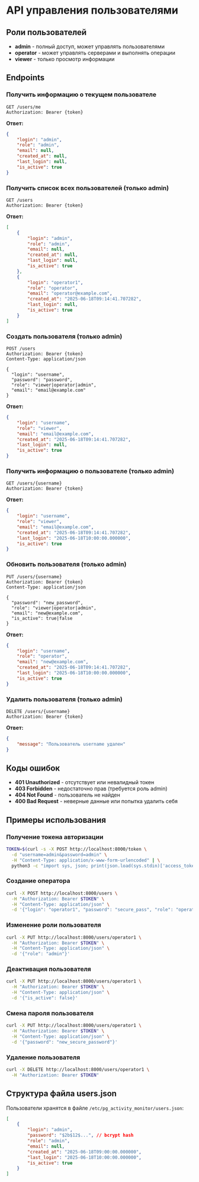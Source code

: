 # API управления пользователями

## Роли пользователей

- **admin** - полный доступ, может управлять пользователями
- **operator** - может управлять серверами и выполнять операции
- **viewer** - только просмотр информации

## Endpoints

### Получить информацию о текущем пользователе
```
GET /users/me
Authorization: Bearer {token}
```

**Ответ:**
```json
{
    "login": "admin",
    "role": "admin",
    "email": null,
    "created_at": null,
    "last_login": null,
    "is_active": true
}
```

### Получить список всех пользователей (только admin)
```
GET /users
Authorization: Bearer {token}
```

**Ответ:**
```json
[
    {
        "login": "admin",
        "role": "admin",
        "email": null,
        "created_at": null,
        "last_login": null,
        "is_active": true
    },
    {
        "login": "operator1",
        "role": "operator",
        "email": "operator@example.com",
        "created_at": "2025-06-18T09:14:41.707282",
        "last_login": null,
        "is_active": true
    }
]
```

### Создать пользователя (только admin)
```
POST /users
Authorization: Bearer {token}
Content-Type: application/json

{
  "login": "username",
  "password": "password",
  "role": "viewer|operator|admin",
  "email": "email@example.com"
}
```

**Ответ:**
```json
{
    "login": "username",
    "role": "viewer",
    "email": "email@example.com",
    "created_at": "2025-06-18T09:14:41.707282",
    "last_login": null,
    "is_active": true
}
```

### Получить информацию о пользователе (только admin)
```
GET /users/{username}
Authorization: Bearer {token}
```

**Ответ:**
```json
{
    "login": "username",
    "role": "viewer",
    "email": "email@example.com",
    "created_at": "2025-06-18T09:14:41.707282",
    "last_login": "2025-06-18T10:00:00.000000",
    "is_active": true
}
```

### Обновить пользователя (только admin)
```
PUT /users/{username}
Authorization: Bearer {token}
Content-Type: application/json

{
  "password": "new_password",
  "role": "viewer|operator|admin",
  "email": "new@example.com",
  "is_active": true|false
}
```

**Ответ:**
```json
{
    "login": "username",
    "role": "operator",
    "email": "new@example.com",
    "created_at": "2025-06-18T09:14:41.707282",
    "last_login": "2025-06-18T10:00:00.000000",
    "is_active": true
}
```

### Удалить пользователя (только admin)
```
DELETE /users/{username}
Authorization: Bearer {token}
```

**Ответ:**
```json
{
    "message": "Пользователь username удален"
}
```

## Коды ошибок

- **401 Unauthorized** - отсутствует или невалидный токен
- **403 Forbidden** - недостаточно прав (требуется роль admin)
- **404 Not Found** - пользователь не найден
- **400 Bad Request** - неверные данные или попытка удалить себя

## Примеры использования

### Получение токена авторизации
```bash
TOKEN=$(curl -s -X POST http://localhost:8000/token \
  -d "username=admin&password=admin" \
  -H "Content-Type: application/x-www-form-urlencoded" | \
  python3 -c "import sys, json; print(json.load(sys.stdin)['access_token'])")
```

### Создание оператора
```bash
curl -X POST http://localhost:8000/users \
  -H "Authorization: Bearer $TOKEN" \
  -H "Content-Type: application/json" \
  -d '{"login": "operator1", "password": "secure_pass", "role": "operator"}'
```

### Изменение роли пользователя
```bash
curl -X PUT http://localhost:8000/users/operator1 \
  -H "Authorization: Bearer $TOKEN" \
  -H "Content-Type: application/json" \
  -d '{"role": "admin"}'
```

### Деактивация пользователя
```bash
curl -X PUT http://localhost:8000/users/operator1 \
  -H "Authorization: Bearer $TOKEN" \
  -H "Content-Type: application/json" \
  -d '{"is_active": false}'
```

### Смена пароля пользователя
```bash
curl -X PUT http://localhost:8000/users/operator1 \
  -H "Authorization: Bearer $TOKEN" \
  -H "Content-Type: application/json" \
  -d '{"password": "new_secure_password"}'
```

### Удаление пользователя
```bash
curl -X DELETE http://localhost:8000/users/operator1 \
  -H "Authorization: Bearer $TOKEN"
```

## Структура файла users.json

Пользователи хранятся в файле `/etc/pg_activity_monitor/users.json`:

```json
[
    {
        "login": "admin",
        "password": "$2b$12$...", // bcrypt hash
        "role": "admin",
        "email": null,
        "created_at": "2025-06-18T09:00:00.000000",
        "last_login": "2025-06-18T10:00:00.000000",
        "is_active": true
    }
]
```